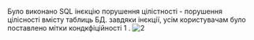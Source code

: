 Було виконано SQL інєкцію порушення цілістності - порушення цілісності вмісту таблиць БД. завдяки інєкції, усім користувачам було поставлено мітки кондкфіційності 1 .
![2](https://i.ibb.co/L1T7qTT/photo-7-2023-12-12-01-55-35.jpg)